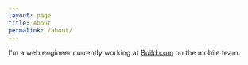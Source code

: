 ```yaml
---
layout: page
title: About
permalink: /about/
---
```


I'm a web engineer currently working at [Build.com](http://build.com/) on the mobile team.